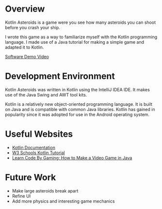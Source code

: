 # Overview

Kotlin Asteroids is a game were you see how many asteroids you can shoot before you crash your ship.

I wrote this game as a way to familiarize myself with the Kotlin programming language. I made use of a Java tutorial for making a simple game and adapted it to Kotlin.

[Software Demo Video](https://youtu.be/d9uKWShDOJo)

# Development Environment

Kotlin Asteroids was written in Kotlin using the IntelliJ IDEA IDE. It makes use of the Java Swing and AWT tool kits.

Kotlin is a relatively new object-oriented programming language. It is built on Java and is compatible with common Java libraries. Kotlin has gained in popularity since it was adopted for use in the Android operating system.

# Useful Websites 

- [Kotlin Documentation](https://kotlinlang.org/docs/home.html)
- [W3 Schools Kotlin Tutorial](https://www.w3schools.com/kotlin/index.php)
- [Learn Code By Gaming: How to Make a Video Game in Java](https://learncodebygaming.com/blog/how-to-make-a-video-game-in-java-2d-basics)

# Future Work

- Make large asteroids break apart
- Refine UI
- Add more physics and interesting game mechanics